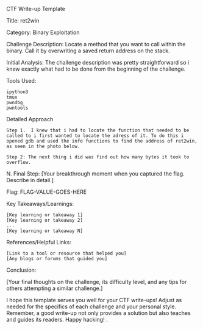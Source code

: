 CTF Write-up Template

Title: ret2win

Category: Binary Exploitation

Challenge Description: 
Locate a method that you want to call within the binary. Call it by overwriting a saved return address on the stack.

Initial Analysis:
The challenge description was pretty straightforward so i knew exactly what had to be done from the beginning of the challenge.

Tools Used:

    ipython3
    tmux
    pwndbg
    pwntools
    

Detailed Approach

    Step 1.  I knew that i had to locate the function that needed to be called to i first wanted to locate the adress of it. To do this i opened gdb and used the info functions to find the address of ret2win, as seen in the photo below.

    Step 2: The next thing i did was find out how many bytes it took to overflow. 

N. Final Step: [Your breakthrough moment when you captured the flag. Describe in detail.]

Flag: FLAG-VALUE-GOES-HERE

Key Takeaways/Learnings:

    [Key learning or takeaway 1]
    [Key learning or takeaway 2]
    ...
    [Key learning or takeaway N]

References/Helpful Links:

    [Link to a tool or resource that helped you]
    [Any blogs or forums that guided you]

Conclusion:

[Your final thoughts on the challenge, its difficulty level, and any tips for others attempting a similar challenge.]

I hope this template serves you well for your CTF write-ups! Adjust as needed for the specifics of each challenge and your personal style. Remember, a good write-up not only provides a solution but also teaches and guides its readers. Happy hacking!
.

